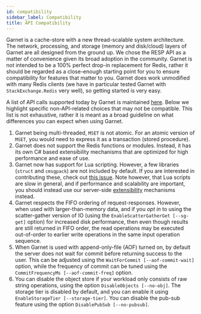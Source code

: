 ```yaml
---
id: compatibility
sidebar_label: Compatibility
title: API Compatibility
---
```


Garnet is a cache-store with a new thread-scalable system architecture. The network, processing, and storage (memory
and disk/cloud) layers of Garnet are all designed from the ground up. We chose the RESP API as a matter of
convenience given its broad adoption in the community. Garnet is not intended to be a 100% perfect drop-in 
replacement for Redis, rather it should be regarded as a close-enough starting point for you to ensure compatibility
for features that matter to you. Garnet does work unmodified with many Redis clients (we have in particular tested
Garnet with `StackExchange.Redis` very well), so getting started is very easy.

A list of API calls supported today by Garnet is maintained [here](../commands/api-compatibility.md). Below we highlight 
specific non-API-related choices that may not be compatible. This list is not exhaustive, rather it is meant as a broad
guideline on what differences you can expect when using Garnet.

1. Garnet being multi-threaded, `MSET` is not atomic. For an atomic version of `MSET`, you would need to express
it as a transaction (stored procedure).
2. Garnet does not support the Redis functions or modules. Instead, it has its own C# based extensibility mechanisms
that are optimized for high performance and ease of use.
3. Garnet now has support for Lua scripting. However, a few libraries (`struct` and `cmsgpack`) are not included by default. If you are interested
   in contributing these, check out [this issue](https://github.com/microsoft/garnet/issues/722). Note however, that Lua scripts are slow in general,
   and if performance and scalability are important, you should instead use our server-side [extensibility](../extensions/overview.md) mechanisms instead.
5. Garnet respects the FIFO ordering of request-responses. However, when used with larger-than-memory data, and if you
_opt in_ to using the scatter-gather version of IO (using the `EnableScatterGatherGet [--sg-get]` option) for increased disk performance, then
even though results are still returned in FIFO order, the read operations may be executed out-of-order to earlier
write operations in the same input operation sequence.
6. When Garnet is used with append-only-file (AOF) turned on, by default the server does not wait for commit before
   returning success to the user. This can be adjusted using the `WaitForCommit [--aof-commit-wait]` option, while the frequency of
   commit can be tuned using the `CommitFrequencyMs [--aof-commit-freq]` option.
7. You can disable the object store if your workload only consists of raw string operations, using the option `DisableObjects [--no-obj]`. The
   storage tier is disabled by default, and you can enable it using `EnableStorageTier [--storage-tier]`. You can disable the pub-sub feature
   using the option `DisablePubSub [--no-pubsub]`.
